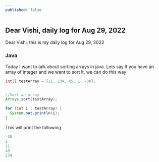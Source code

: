 ```yaml
---
published: false
---
```

##  Dear Vishi, daily log for Aug 29, 2022

Dear Vishi, this is my daily log for Aug 29, 2022

### Java

Today I want to talk about sorting arrays in java. Lets say if you have an array of integer and we want to sort it, we can do this way

```java
int[] testArray = {11, 234, 45, 1, -30};


//Sort an array
Arrays.sort(testArray); 

for (int i : testArray) {
  System.out.println(i);
}
```

This will print the following 

```java
-30
1
11
45
234
```

